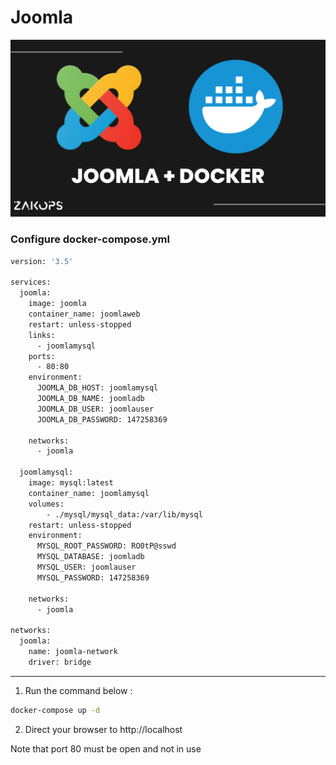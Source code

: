 # Joomla

![joomla](https://raw.githubusercontent.com/zakery1369/pics/master/Joomla.png)

### Configure docker-compose.yml

```bash
version: '3.5'

services:
  joomla:
    image: joomla
    container_name: joomlaweb
    restart: unless-stopped
    links:
      - joomlamysql
    ports:
      - 80:80
    environment:
      JOOMLA_DB_HOST: joomlamysql
      JOOMLA_DB_NAME: joomladb
      JOOMLA_DB_USER: joomlauser
      JOOMLA_DB_PASSWORD: 147258369
    
    networks:
      - joomla

  joomlamysql:
    image: mysql:latest
    container_name: joomlamysql
    volumes:
        - ./mysql/mysql_data:/var/lib/mysql
    restart: unless-stopped
    environment:
      MYSQL_ROOT_PASSWORD: RO0tP@sswd
      MYSQL_DATABASE: joomladb
      MYSQL_USER: joomlauser
      MYSQL_PASSWORD: 147258369

    networks:
      - joomla

networks:
  joomla:
    name: joomla-network
    driver: bridge

```

---

1. Run the command below :

```bash
docker-compose up -d
```

2. Direct your browser to http://localhost

Note that port 80 must be open and not in use
